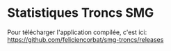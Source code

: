 # Statistiques Troncs SMG

Pour télécharger l'application compilée, c'est ici: https://github.com/feliciencorbat/smg-troncs/releases
